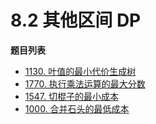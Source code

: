 # 8.2 其他区间 DP

**题目列表**

- [1130. 叶值的最小代价生成树](https://leetcode.cn/problems/minimum-cost-tree-from-leaf-values/description/)
- [1770. 执行乘法运算的最大分数](https://leetcode.cn/problems/maximum-score-from-performing-multiplication-operations/description/)
- [1547. 切棍子的最小成本](https://leetcode.cn/problems/minimum-cost-to-cut-a-stick/description/)
- [1000. 合并石头的最低成本](https://leetcode.cn/problems/minimum-cost-to-merge-stones/description/)
